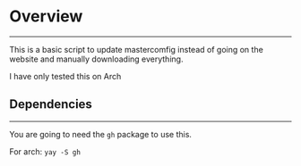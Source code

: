 # Overview

***

This is a basic script to update mastercomfig instead of going on the website and manually downloading everything.

I have only tested this on Arch

## Dependencies

***

You are going to need the `gh` package to use this.

For arch: `yay -S gh`